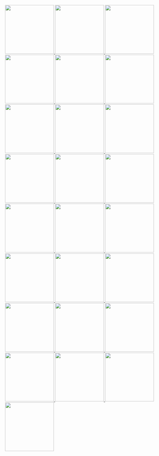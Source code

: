 <!-- AOC TILES BEGIN -->
<a href="2022/01_Calorie_Counting/2.ts">
  <img src="../assets/Media/2022/01.png" width="161px">
</a>
<a href="2022/02_Rock_Paper_Scissors/2.ts">
  <img src="../assets/Media/2022/02.png" width="161px">
</a>
<a href="2022/03_Rucksack_Reorganization/2.ts">
  <img src="../assets/Media/2022/03.png" width="161px">
</a>
<a href="2022/04_Camp_Cleanup/2.ts">
  <img src="../assets/Media/2022/04.png" width="161px">
</a>
<a href="2022/05_Supply_Stacks/2.ts">
  <img src="../assets/Media/2022/05.png" width="161px">
</a>
<a href="2022/06_Tuning_Trouble/2.ts">
  <img src="../assets/Media/2022/06.png" width="161px">
</a>
<a href="2022/07_No_Space_Left_On_Device/2.ts">
  <img src="../assets/Media/2022/07.png" width="161px">
</a>
<a href="2022/08_Treetop_Tree_House/2.ts">
  <img src="../assets/Media/2022/08.png" width="161px">
</a>
<a href="https://adventofcode.com/2022">
  <img src="../assets/Media/2022/09.png" width="161px">
</a>
<a href="https://adventofcode.com/2022">
  <img src="../assets/Media/2022/10.png" width="161px">
</a>
<a href="https://adventofcode.com/2022">
  <img src="../assets/Media/2022/11.png" width="161px">
</a>
<a href="https://adventofcode.com/2022">
  <img src="../assets/Media/2022/12.png" width="161px">
</a>
<a href="https://adventofcode.com/2022">
  <img src="../assets/Media/2022/13.png" width="161px">
</a>
<a href="https://adventofcode.com/2022">
  <img src="../assets/Media/2022/14.png" width="161px">
</a>
<a href="https://adventofcode.com/2022">
  <img src="../assets/Media/2022/15.png" width="161px">
</a>
<a href="https://adventofcode.com/2022">
  <img src="../assets/Media/2022/16.png" width="161px">
</a>
<a href="https://adventofcode.com/2022">
  <img src="../assets/Media/2022/17.png" width="161px">
</a>
<a href="https://adventofcode.com/2022">
  <img src="../assets/Media/2022/18.png" width="161px">
</a>
<a href="https://adventofcode.com/2022">
  <img src="../assets/Media/2022/19.png" width="161px">
</a>
<a href="https://adventofcode.com/2022">
  <img src="../assets/Media/2022/20.png" width="161px">
</a>
<a href="https://adventofcode.com/2022">
  <img src="../assets/Media/2022/21.png" width="161px">
</a>
<a href="https://adventofcode.com/2022">
  <img src="../assets/Media/2022/22.png" width="161px">
</a>
<a href="https://adventofcode.com/2022">
  <img src="../assets/Media/2022/23.png" width="161px">
</a>
<a href="https://adventofcode.com/2022">
  <img src="../assets/Media/2022/24.png" width="161px">
</a>
<a href="https://adventofcode.com/2022">
  <img src="../assets/Media/2022/25.png" width="161px">
</a>
<!-- AOC TILES END -->